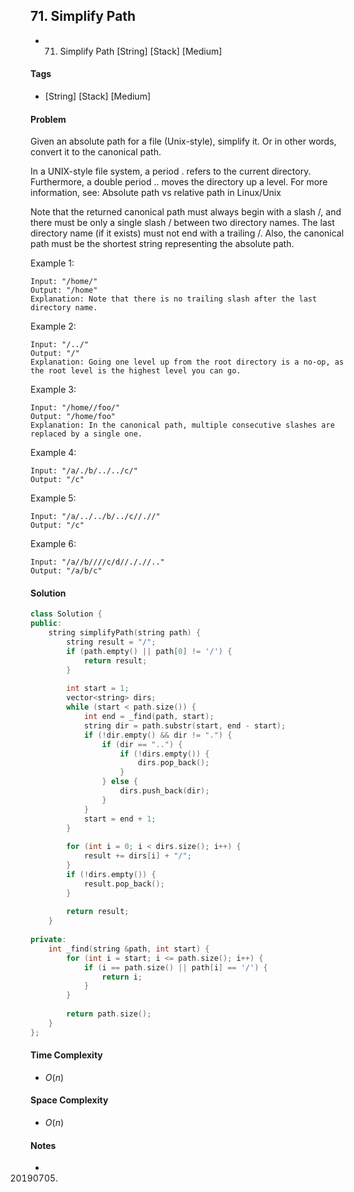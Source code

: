 ## 71. Simplify Path
- 71. Simplify Path [String] [Stack] [Medium]

#### Tags
- [String] [Stack] [Medium]

#### Problem
Given an absolute path for a file (Unix-style), simplify it. Or in other words, convert it to the canonical path.

In a UNIX-style file system, a period . refers to the current directory. Furthermore, a double period .. moves the directory up a level. For more information, see: Absolute path vs relative path in Linux/Unix

Note that the returned canonical path must always begin with a slash /, and there must be only a single slash / between two directory names. The last directory name (if it exists) must not end with a trailing /. Also, the canonical path must be the shortest string representing the absolute path.

 

Example 1:

    Input: "/home/"
    Output: "/home"
    Explanation: Note that there is no trailing slash after the last directory name.

Example 2:

    Input: "/../"
    Output: "/"
    Explanation: Going one level up from the root directory is a no-op, as the root level is the highest level you can go.

Example 3:

    Input: "/home//foo/"
    Output: "/home/foo"
    Explanation: In the canonical path, multiple consecutive slashes are replaced by a single one.

Example 4:

    Input: "/a/./b/../../c/"
    Output: "/c"

Example 5:

    Input: "/a/../../b/../c//.//"
    Output: "/c"

Example 6:

    Input: "/a//b////c/d//././/.."
    Output: "/a/b/c"

#### Solution
``` C++
class Solution {
public:
    string simplifyPath(string path) {
        string result = "/";
        if (path.empty() || path[0] != '/') {
            return result;
        }
        
        int start = 1;
        vector<string> dirs;
        while (start < path.size()) {
            int end = _find(path, start);
            string dir = path.substr(start, end - start);
            if (!dir.empty() && dir != ".") {
                if (dir == "..") {
                    if (!dirs.empty()) {
                        dirs.pop_back();
                    }
                } else {
                    dirs.push_back(dir);
                }
            }
            start = end + 1;
        }
        
        for (int i = 0; i < dirs.size(); i++) {
            result += dirs[i] + "/";
        }
        if (!dirs.empty()) {
            result.pop_back();
        }
        
        return result;
    }
    
private:
    int _find(string &path, int start) {
        for (int i = start; i <= path.size(); i++) {
            if (i == path.size() || path[i] == '/') {
                return i;
            }
        }
        
        return path.size();
    }
};
```

#### Time Complexity
- $O(n)$

#### Space Complexity
- $O(n)$

#### Notes
- 20190705.
